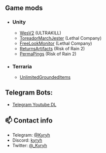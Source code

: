 ## Game mods
- ### Unity
  - [WesV2](https://thunderstore.io/c/ultrakill/p/Kyryh/WesV2/) (ULTRAKILL)
  - [ToreadorMarchJester](https://thunderstore.io/c/lethal-company/p/Kyryh/ToreadorMarchJester/) (Lethal Company)
  - [FreeLookMonitor](https://thunderstore.io/c/lethal-company/p/Kyryh/FreeLookMonitor/) (Lethal Company)
  - [ReturnsArtifacts](https://thunderstore.io/package/Kyryh/ReturnsArtifacts/) (Risk of Rain 2)
  - [PermaPings](https://thunderstore.io/package/Kyryh/PermaPings/) (Risk of Rain 2)
- ### Terraria
  - [UnlimitedGroundedItems](https://steamcommunity.com/sharedfiles/filedetails/?id=3143050137)



## Telegram Bots:
- [Telegram Youtube DL](https://github.com/Kyryh/telegram-youtube-dl)


## 📫 Contact info
- Telegram: [@Kyryh](https://t.me/Kyryh)
- Discord: [kyryh](https://discordapp.com/users/294165309437509642)
- Twitter: [@_Kyryh](https://twitter.com/_Kyryh)
